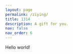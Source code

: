 ```yaml
---
layout: page
permalink: /ziying/
title: 1314
description: A gift for you.
nav: false
nav_order: 6
---
```


Hello world!
